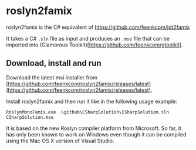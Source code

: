 # roslyn2famix

roslyn2famix is the C# equivalent of https://github.com/feenkcom/jdt2famix

It takes a C# `.sln` file as input and produces an `.mse` file that can be imported into (Glamorous Toolkit)[https://github.com/feenkcom/gtoolkit].

## Download, install and run
 Download the latest msi installer from [https://github.com/feenkcom/roslyn2famix/releases/latest](https://github.com/feenkcom/roslyn2famix/releases/latest).
 

 Install roslyn2famix and then run it like in the following usage example:

```
RoslynMonoFamix.exe .\github\CSharpSolution\CSharpSolution.sln CSharpSolution.mse
```

It is based on the new Roslyn compiler platform from Microsoft. So far, it has only been known to work on Windows even though it can be compiled using the Mac OS X version of Visual Studio.
